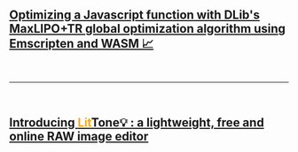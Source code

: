 <br>

## [Optimizing a Javascript function with DLib's MaxLIPO+TR global optimization algorithm using Emscripten and WASM 📈](https://dany-demise.github.io/blog/optimizing-a-javascript-function-with-dlibs-maxlipotr-global-optimization-algorithm-using-emscripten-and-wasm)
<br>

---
<br>

## [Introducing <span style="color:#F6AA1C;font-weight:bold;">Lit</span><span style="color:#171717;font-weight:bold;">Tone</span>💡 : a lightweight, free and online RAW image editor](https://littone.pages.dev)
<br>


